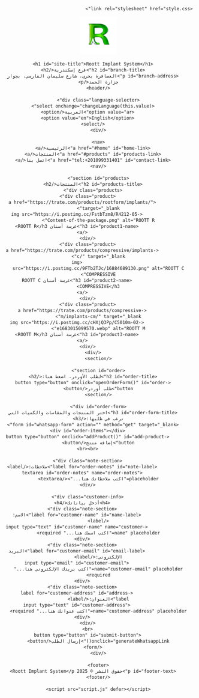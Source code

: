 <html lang="ar" dir="rtl">
<head>
    <meta charset="UTF-8">
    <meta name="viewport" content="width=device-width, initial-scale=1.0">
    <meta name="description" content="Roott Implant System Alexandria Branch - Leading Implant Solutions">
    <title>Roott Implant System - فرع إسكندرية</title>
    <link rel="icon" type="image/png" href="https://github.com/anas0mar/my-branch/blob/main/Untitled%20design%20(1).png?raw=true">
    <link rel="icon" type="image/png" href="Untitled design (1).png">
    <link rel="icon" type="image/png" href="favicon.ico">

    <link rel="stylesheet" href="style.css">
</head>
<body>
    <header>
            <img src="https://github.com/anas0mar/my-branch/blob/main/download.png" alt="Logo" style="width: 100px; height: auto;">

        <h1 id="site-title">Roott Implant System</h1>
        <h2 id="branch-title">فرع إسكندرية</h2>
        <p id="branch-address">العصافرة بحري، شارع سليمان الفارسي، بجوار جزارة الحمد</p>
    </header>

    <div class="language-selector">
        <select onchange="changeLanguage(this.value)">
            <option value="ar">العربية</option>
            <option value="en">English</option>
        </select>
    </div>

    <nav>
        <a href="#home" id="home-link">الرئيسية</a>
        <a href="#products" id="products-link">المنتجات</a>
        <a href="tel:+201099331401" id="contact-link">اتصل بنا</a>
    </nav>

    <section id="products">
        <h2 id="products-title">المنتجات</h2>
        <div class="products">
            <div class="product">
                <a href="https://trate.com/products/rootform/implants/" target="_blank">
                    <img src="https://i.postimg.cc/FstbTzm8/R4212-05-Content-of-the-package.png" alt="ROOTT R">
                    <h3 id="product1-name">غرسة أسنان ROOTT R</h3>
                </a>
            </div>
            <div class="product">
                <a href="https://trate.com/products/compressive/implants-c/" target="_blank">
                    <img src="https://i.postimg.cc/9FTb2TJc/16884689130.png" alt="ROOTT C COMPRESSIVE">
                    <h3 id="product2-name">غرسة أسنان ROOTT C COMPRESSIVE</h3>
                </a>
            </div>
            <div class="product">
                <a href="https://trate.com/products/compressive-m/implants-cm/" target="_blank">
                    <img src="https://i.postimg.cc/cHXjQ3Pp/C5010m-02-e1683015099570.webp" alt="ROOTT M">
                    <h3 id="product3-name">غرسة أسنان ROOTT M</h3>
                </a>
            </div>
        </div>
    </section>

    <section id="order">
        <h2 id="order-title">لطلب الأوردر، اضغط هنا:</h2>
        <button type="button" onclick="openOrderForm()" id="order-button">طلب أوردر</button>
    </section>

    <div id="order-form">
        <h3 id="order-form-title">اختر المنتجات والمقاسات والكميات التي ترغب في طلبها:</h3>
        <form id="whatsapp-form" action="" method="get" target="_blank">
            <div id="order-items"></div>
            <button type="button" onclick="addProduct()" id="add-product-button">إضافة منتج</button>
            <br><br>

            <div class="note-section">
                <label for="order-notes" id="note-label">ملاحظات:</label>
                <textarea id="order-notes" name="order-notes" placeholder="اكتب ملاحظاتك هنا..."></textarea>
            </div>

            <div class="customer-info">
                <h4>أدخل بياناتك</h4>
                <div class="note-section">
                    <label for="customer-name" id="name-label">الاسم:</label>
                    <input type="text" id="customer-name" name="customer-name" placeholder="اكتب اسمك هنا..." required>
                </div>
                <div class="note-section">
                    <label for="customer-email" id="email-label">البريد الإلكتروني:</label>
                    <input type="email" id="customer-email" name="customer-email" placeholder="اكتب بريدك الإلكتروني هنا..." required>
                </div>
                <div class="note-section">
                    <label for="customer-address" id="address-label">العنوان:</label>
                    <input type="text" id="customer-address" name="customer-address" placeholder="اكتب عنوانك هنا..." required>
                </div>
            </div>
            <br>
            <button type="button" id="submit-button" onclick="generateWhatsappLink()">إرسال الطلب</button>
        </form>
    </div>

    <footer>
        <p id="footer-text">حقوق النشر © 2025 Roott Implant System</p>
    </footer>

    <script src="script.js" defer></script>
</body>
</html>
